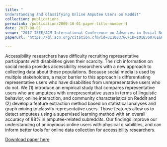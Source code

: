 ```yaml
---
title: "
Understanding and Classifying Online Amputee Users on Reddit"
collection: publications
permalink: /publication/2009-10-01-paper-title-number-1
date: 2017-08-01
venue: "2017 IEEE/ACM International Conference on Advances in Social Networks Analysis and Mining 2017 (ASONAM '17)"
paperurl: 'https://dl.acm.org/citation.cfm?id=3110037&CFID=1018560761&CFTOKEN=17541270'

---
```

Accessibility researchers have difficulty recruiting representative participants with disabilities given their scarcity. The rich information on social media provides accessibility researchers with a new approach to collecting data about these populations. Because social media is used by multiple stakeholders, a major barrier to this approach is differentiating representative users who have disabilities from unrepresentative users who do not. We (1) introduce an empirical study that compares representative users who are amputees with unrepresentative users in terms of linguistic behavior, online interaction, and community characteristics on Reddit and (2) develop a feature extraction method based on statistical analyses and graph mining to classify representative users. Those features allow us to detect amputees using a supervised learning method with an overall accuracy of 88% in amputee-related subreddits. Our findings improve our understanding of anonymous online users with physical disabilities, and can inform better tools for online data collection for accessibility researchers.

[Download paper here](https://dl.acm.org/citation.cfm?id=3110037&CFID=1018560761&CFTOKEN=17541270)

